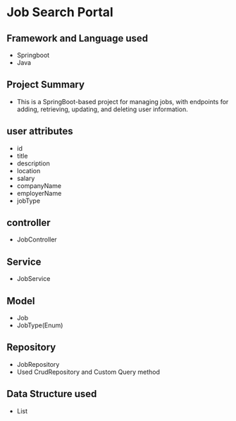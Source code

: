 # Job Search Portal

## Framework and Language used
* Springboot
* Java

## Project Summary
* This is a SpringBoot-based project for managing jobs, with endpoints for adding, retrieving, updating, and deleting user information.

## user attributes
* id
* title
* description
* location
* salary
* companyName
* employerName
* jobType

## controller
* JobController

## Service
* JobService

## Model
* Job
* JobType(Enum)

## Repository
* JobRepository
* Used CrudRepository and Custom Query method

## Data Structure used
* List

